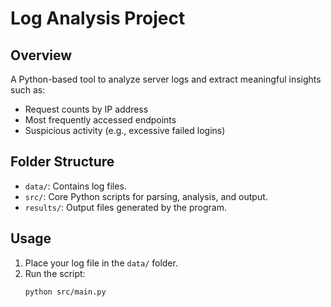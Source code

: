 # Log Analysis Project

## Overview
A Python-based tool to analyze server logs and extract meaningful insights such as:
- Request counts by IP address
- Most frequently accessed endpoints
- Suspicious activity (e.g., excessive failed logins)

## Folder Structure
- `data/`: Contains log files.
- `src/`: Core Python scripts for parsing, analysis, and output.
- `results/`: Output files generated by the program.

## Usage
1. Place your log file in the `data/` folder.
2. Run the script:
   ```bash
   python src/main.py
